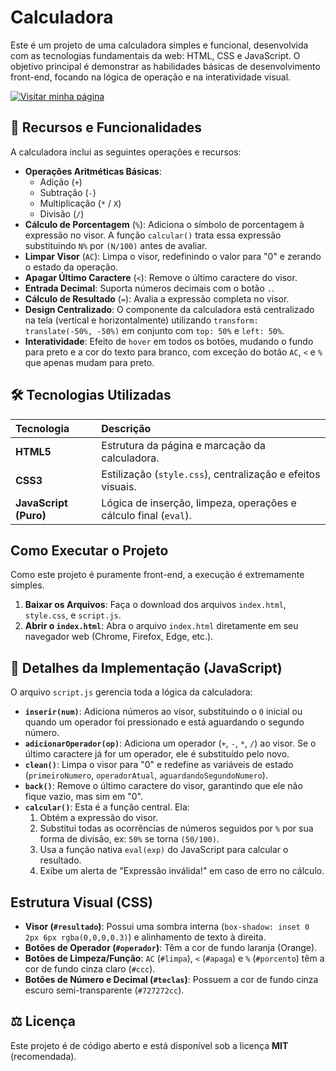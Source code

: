 # Calculadora 
Este é um projeto de uma calculadora simples e funcional, desenvolvida com as tecnologias fundamentais da web: HTML, CSS e JavaScript. O objetivo principal é demonstrar as habilidades básicas de desenvolvimento front-end, focando na lógica de operação e na interatividade visual.

[![Visitar minha página](https://img.shields.io/badge/🌐_Visitar%20minha%20página-4CAF50?style=for-the-badge)](https://gustavomascarenhassfier.github.io/Calculadora/)


## 🌟 Recursos e Funcionalidades

A calculadora inclui as seguintes operações e recursos:

* **Operações Aritméticas Básicas**:
    * Adição (`+`)
    * Subtração (`-`)
    * Multiplicação (`*` / `X`)
    * Divisão (`/`)
* **Cálculo de Porcentagem** (`%`): Adiciona o símbolo de porcentagem à expressão no visor. A função `calcular()` trata essa expressão substituindo `N%` por `(N/100)` antes de avaliar.
* **Limpar Visor** (`AC`): Limpa o visor, redefinindo o valor para "0" e zerando o estado da operação.
* **Apagar Último Caractere** (`<`): Remove o último caractere do visor.
* **Entrada Decimal**: Suporta números decimais com o botão `.`.
* **Cálculo de Resultado** (`=`): Avalia a expressão completa no visor.
* **Design Centralizado**: O componente da calculadora está centralizado na tela (vertical e horizontalmente) utilizando `transform: translate(-50%, -50%)` em conjunto com `top: 50%` e `left: 50%`.
* **Interatividade**: Efeito de `hover` em todos os botões, mudando o fundo para preto e a cor do texto para branco, com exceção do botão `AC`, `<` e `%` que apenas mudam para preto.

## 🛠️ Tecnologias Utilizadas

| Tecnologia | Descrição |
| :--- | :--- |
| **HTML5** | Estrutura da página e marcação da calculadora. |
| **CSS3** | Estilização (`style.css`), centralização e efeitos visuais. |
| **JavaScript (Puro)** | Lógica de inserção, limpeza, operações e cálculo final (`eval`). |

##  Como Executar o Projeto

Como este projeto é puramente front-end, a execução é extremamente simples.

1.  **Baixar os Arquivos**: Faça o download dos arquivos `index.html`, `style.css`, e `script.js`.
2.  **Abrir o `index.html`**: Abra o arquivo `index.html` diretamente em seu navegador web (Chrome, Firefox, Edge, etc.).

## 📝 Detalhes da Implementação (JavaScript)

O arquivo `script.js` gerencia toda a lógica da calculadora:

* **`inserir(num)`**: Adiciona números ao visor, substituindo o `0` inicial ou quando um operador foi pressionado e está aguardando o segundo número.
* **`adicionarOperador(op)`**: Adiciona um operador (`+`, `-`, `*`, `/`) ao visor. Se o último caractere já for um operador, ele é substituído pelo novo.
* **`clean()`**: Limpa o visor para "0" e redefine as variáveis de estado (`primeiroNumero`, `operadorAtual`, `aguardandoSegundoNumero`).
* **`back()`**: Remove o último caractere do visor, garantindo que ele não fique vazio, mas sim em "0".
* **`calcular()`**: Esta é a função central. Ela:
    1.  Obtém a expressão do visor.
    2.  Substitui todas as ocorrências de números seguidos por `%` por sua forma de divisão, ex: `50%` se torna `(50/100)`.
    3.  Usa a função nativa `eval(exp)` do JavaScript para calcular o resultado.
    4.  Exibe um alerta de "Expressão inválida!" em caso de erro no cálculo.

##  Estrutura Visual (CSS)

* **Visor (`#resultado`)**: Possui uma sombra interna (`box-shadow: inset 0 2px 6px rgba(0,0,0,0.3)`) e alinhamento de texto à direita.
* **Botões de Operador (`#operador`)**: Têm a cor de fundo laranja (Orange).
* **Botões de Limpeza/Função**: `AC` (`#limpa`), `<` (`#apaga`) e `%` (`#porcento`) têm a cor de fundo cinza claro (`#ccc`).
* **Botões de Número e Decimal (`#teclas`)**: Possuem a cor de fundo cinza escuro semi-transparente (`#727272cc`).



## ⚖️ Licença

Este projeto é de código aberto e está disponível sob a licença **MIT** (recomendada).

